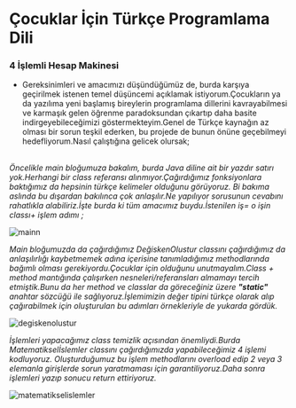 # Çocuklar İçin Türkçe Programlama Dili
###  4 İşlemli Hesap Makinesi

- Gereksinimleri ve amacımızı düşündüğümüz de, burda karşıya geçirilmek istenen temel düşüncemi  açıklamak istiyorum.Çocukların ya da yazılıma yeni başlamış bireylerin programlama dillerini kavrayabilmesi ve karmaşık gelen öğrenme paradoksundan çıkartıp daha basite indirgeyebileceğimizi göstermekteyim.Genel de Türkçe kaynağın az olması bir sorun teşkil ederken, bu projede de bunun önüne geçebilmeyi hedefliyorum.Nasıl çalıştığına gelicek olursak;
<br> </br>


<i> Öncelikle main bloğumuza bakalım, burda Java diline ait bir yazdır satırı yok.Herhangi bir class referansı alınmıyor.Çağırdığımız fonksiyonlara baktığımız da hepsinin türkçe kelimeler olduğunu görüyoruz. Bi bakıma aslında bu dışardan bakılınca çok anlaşılır.Ne yapılıyor sorusunun cevabını rahatlıkla alabiliriz.İşte burda ki tüm amacımız buydu.İstenilen iş= o işin classı+ işlem adımı ;
</i>

![mainn](https://user-images.githubusercontent.com/65314278/107028955-4e990e00-67bf-11eb-90c0-58e07e7211e8.png)

<i> Main bloğumuzda da çağırdığımız DeğiskenOlustur classını çağırdığımız da anlaşılırlığı kaybetmemek adına içerisine tanımladığımız methodlarında bağımlı olması gerekiyordu.Çocuklar için olduğunu unutmayalım.Class + method mantığında çalışırken nesneleri/referansları almamayı tercih etmiştik.Bunu da her method ve classlar da göreceğiniz üzere <strong> "static" </strong> anahtar sözcüğü ile sağlıyoruz.İşlemimizin değer tipini türkçe olarak alıp çağırabilmek için oluşturulan bu adımları örnekleriyle de yukarda gördük.
</i> 

![degiskenolustur](https://user-images.githubusercontent.com/65314278/107028962-50fb6800-67bf-11eb-8e4b-0bf1f29200e3.png)

<i> İşlemleri yapacağımız class temizlik açısından önemliydi.Burda Matematikselİslemler classını çağırdığımızda yapabileceğimiz 4 işlemi kodluyoruz. Oluşturduğumuz bu işlem methodlarını overload edip 2 veya 3 elemanla girişlerde sorun yaratmaması için garantiliyoruz.Daha sonra işlemleri yazıp sonucu return ettiriyoruz.
</i>

![matematikselislemler](https://user-images.githubusercontent.com/65314278/107028972-53f65880-67bf-11eb-8779-6d7b36c92317.png)


